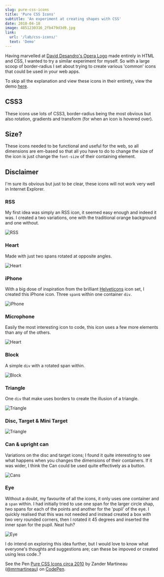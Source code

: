 ```yaml
---
slug: pure-css-icons
title: 'Pure CSS Icons'
subtitle: 'An experiment at creating shapes with CSS'
date: 2010-04-18
image: 4851230316_2fb479d3d9.jpg
link:
  url: '/lab/css-icons/'
  text: 'Demo'
---
```


Having marvelled at [David Desandro's Opera Logo](http://desandro.com/articles/opera-logo-css/) made entirely in HTML and CSS, I wanted to try a similar experiment for myself. So with a large scoop of border-radius I set about trying to create various 'common' icons that could be used in your web apps.

To skip all the explanation and view these icons in their entirety, view the demo [here](http://codepen.io/mrmartineau/pen/mPxKzo/).

## CSS3

These icons use lots of CSS3, border-radius being the most obvious but also rotation, gradients and transform (for when an icon is hovered over).

## Size?

These icons needed to be functional and useful for the web, so all dimensions are em-based so that all you have to do to change the size of the icon is just change the `font-size` of their containing element.

## Disclaimer

I'm sure its obvious but just to be clear, these icons will not work very well in Internet Explorer.

### RSS

My first idea was simply an RSS icon, it seemed easy enough and indeed it was. I created a two variations, one with the traditional orange background and one without.

![RSS](./211.png)

### Heart

Made with just two spans rotated at opposite angles.

![Heart](./210.png)

### iPhone

With a big dose of inspiration from the brilliant [Helveticons](http://helveticons.ch) icon set, I created this iPhone icon. Three `span`s within one container `div`.

![iPhone](./209.png)

### Microphone

Easily the most interesting icon to code, this icon uses a few more elements than any of the others.

![Heart](./208.png)

### Block

A simple `div` with a rotated span within.

![Block](./207.png)

### Triangle

One `div` that make uses borders to create the illusion of a triangle.

![Triangle](./206.png)

### Disc, Target & Mini Target

![Triangle](./205.png)

### Can & upright can

Variations on the disc and target icons; I found it quite interesting to see what happens when you changes the dimensions of their containers. If it was wider, I think the Can could be used quite effectively as a button.

![Cans](./204.png)

### Eye

Without a doubt, my favourite of all the icons, it only uses one container and a `span` within. I had initially tried to use one span for the larger circle shap, two spans for each of the points and another for the 'pupil' of the eye. I quickly realised that this was not needed and instead created a box with two very rounded corners, then I rotated it 45 degrees and inserted the inner span for the pupil. Neat huh?

![Eye](./203.png)

I do intend on exploring this idea further, but I would love to know what everyone's thoughts and suggestions are; can these be impoved or created using less code..?

<p data-height="500" data-theme-id="0" data-slug-hash="mPxKzo" data-default-tab="result" data-user="mrmartineau" class="codepen">See the Pen <a href="http://codepen.io/mrmartineau/pen/mPxKzo/">Pure CSS Icons circa 2010</a> by Zander Martineau (<a href="http://codepen.io/mrmartineau">@mrmartineau</a>) on <a href="http://codepen.io">CodePen</a>.</p>
<script async src="//assets.codepen.io/assets/embed/ei.js"></script>
